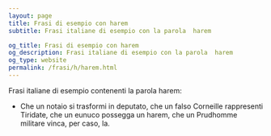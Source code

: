 ```yaml
---
layout: page
title: Frasi di esempio con harem 
subtitle: Frasi italiane di esempio con la parola  harem

og_title: Frasi di esempio con harem 
og_description: Frasi italiane di esempio con la parola  harem
og_type: website
permalink: /frasi/h/harem.html
---
```


Frasi italiane di esempio contenenti la parola harem:


- Che un notaio si trasformi in deputato, che un falso Corneille rappresenti Tiridate, che un eunuco possegga un harem, che un Prudhomme militare vinca, per caso, la.
